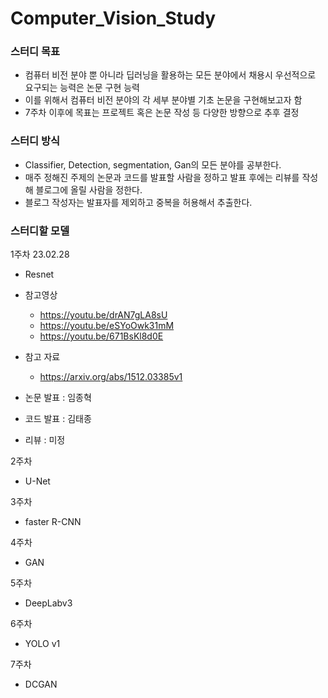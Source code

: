 # Computer_Vision_Study


### 스터디 목표

- 컴퓨터 비전 분야 뿐 아니라 딥러닝을 활용하는 모든 분야에서 채용시 우선적으로 요구되는 능력은 논문 구현 능력
- 이를 위해서 컴퓨터 비전 분야의 각 세부 분야별 기초 논문을 구현해보고자 함
- 7주차 이후에 목표는 프로젝트 혹은 논문 작성 등 다양한 방향으로 추후 결정

### 스터디 방식

- Classifier, Detection, segmentation, Gan의 모든 분야를 공부한다.
- 매주 정해진 주제의 논문과 코드를 발표할 사람을 정하고 발표 후에는 리뷰를 작성해 블로그에 올릴 사람을 정한다.
- 블로그 작성자는 발표자를 제외하고 중복을 허용해서 추출한다.


### 스터디할 모델 
1주차  23.02.28
- Resnet
- 참고영상
    - https://youtu.be/drAN7gLA8sU
    - https://youtu.be/eSYoOwk31mM
    - https://youtu.be/671BsKl8d0E
- 참고 자료
    - https://arxiv.org/abs/1512.03385v1

- 논문 발표 : 임종혁
- 코드 발표 : 김태종
- 리뷰 : 미정

2주차 
- U-Net


3주차
- faster R-CNN


4주차
- GAN


5주차
- DeepLabv3


6주차
- YOLO v1


7주차 
- DCGAN
